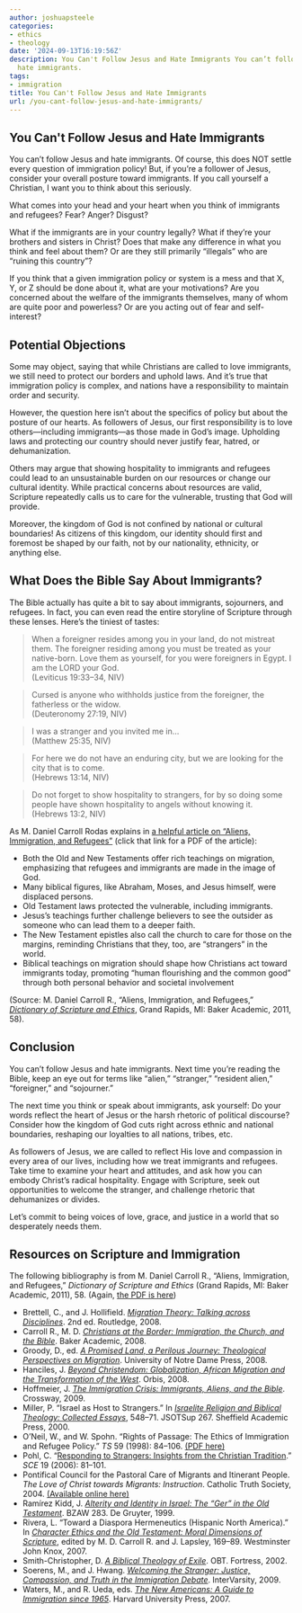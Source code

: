 ```yaml
---
author: joshuapsteele
categories:
- ethics
- theology
date: '2024-09-13T16:19:56Z'
description: You Can't Follow Jesus and Hate Immigrants You can’t follow Jesus and
  hate immigrants.
tags:
- immigration
title: You Can't Follow Jesus and Hate Immigrants
url: /you-cant-follow-jesus-and-hate-immigrants/
---
```


## You Can't Follow Jesus and Hate Immigrants

You can’t follow Jesus and hate immigrants. Of course, this does NOT settle every question of immigration policy! But, if you’re a follower of Jesus, consider your overall posture toward immigrants. If you call yourself a Christian, I want you to think about this seriously.

What comes into your head and your heart when you think of immigrants and refugees? Fear? Anger? Disgust?

What if the immigrants are in your country legally? What if they’re your brothers and sisters in Christ? Does that make any difference in what you think and feel about them? Or are they still primarily “illegals” who are “ruining this country”?

If you think that a given immigration policy or system is a mess and that X, Y, or Z should be done about it, what are your motivations? Are you concerned about the welfare of the immigrants themselves, many of whom are quite poor and powerless? Or are you acting out of fear and self-interest?

## Potential Objections

Some may object, saying that while Christians are called to love immigrants, we still need to protect our borders and uphold laws. And it’s true that immigration policy is complex, and nations have a responsibility to maintain order and security.

However, the question here isn’t about the specifics of policy but about the posture of our hearts. As followers of Jesus, our first responsibility is to love others—including immigrants—as those made in God’s image. Upholding laws and protecting our country should never justify fear, hatred, or dehumanization.

Others may argue that showing hospitality to immigrants and refugees could lead to an unsustainable burden on our resources or change our cultural identity. While practical concerns about resources are valid, Scripture repeatedly calls us to care for the vulnerable, trusting that God will provide.

Moreover, the kingdom of God is not confined by national or cultural boundaries! As citizens of this kingdom, our identity should first and foremost be shaped by our faith, not by our nationality, ethnicity, or anything else.

## What Does the Bible Say About Immigrants?

The Bible actually has quite a bit to say about immigrants, sojourners, and refugees. In fact, you can even read the entire storyline of Scripture through these lenses. Here’s the tiniest of tastes:

> When a foreigner resides among you in your land, do not mistreat them. The foreigner residing among you must be treated as your native-born. Love them as yourself, for you were foreigners in Egypt. I am the LORD your God.  
> (Leviticus 19:33–34, NIV)

> Cursed is anyone who withholds justice from the foreigner, the fatherless or the widow.  
> (Deuteronomy 27:19, NIV)

> I was a stranger and you invited me in…  
> (Matthew 25:35, NIV)

> For here we do not have an enduring city, but we are looking for the city that is to come.  
> (Hebrews 13:14, NIV)

> Do not forget to show hospitality to strangers, for by so doing some people have shown hospitality to angels without knowing it.  
> (Hebrews 13:2, NIV)

As M. Daniel Carroll Rodas explains in [a helpful article on “Aliens, Immigration, and Refugees”](/files/Carroll_Immigration_DictionaryOfScriptureAndEthics.pdf) (click that link for a PDF of the article):

- Both the Old and New Testaments offer rich teachings on migration, emphasizing that refugees and immigrants are made in the image of God.
- Many biblical figures, like Abraham, Moses, and Jesus himself, were displaced persons.
- Old Testament laws protected the vulnerable, including immigrants.
- Jesus’s teachings further challenge believers to see the outsider as someone who can lead them to a deeper faith.
- The New Testament epistles also call the church to care for those on the margins, reminding Christians that they, too, are “strangers” in the world.
- Biblical teachings on migration should shape how Christians act toward immigrants today, promoting “human flourishing and the common good” through both personal behavior and societal involvement

(Source: M. Daniel Carroll R., “Aliens, Immigration, and Refugees,” *[Dictionary of Scripture and Ethics](https://www.amazon.com/s?k=Dictionary+of+Scripture+and+Ethics&linkCode=ll2&tag=joshuapsteele-20&linkId=fe86bbace8a5c59f7354c6bde6fc84eb&language=en_US&ref_=as_li_ss_tl)*, Grand Rapids, MI: Baker Academic, 2011, 58).

## Conclusion

You can’t follow Jesus and hate immigrants. Next time you’re reading the Bible, keep an eye out for terms like “alien,” “stranger,” “resident alien,” “foreigner,” and “sojourner.”

The next time you think or speak about immigrants, ask yourself: Do your words reflect the heart of Jesus or the harsh rhetoric of political discourse? Consider how the kingdom of God cuts right across ethnic and national boundaries, reshaping our loyalties to all nations, tribes, etc.

As followers of Jesus, we are called to reflect His love and compassion in every area of our lives, including how we treat immigrants and refugees. Take time to examine your heart and attitudes, and ask how you can embody Christ’s radical hospitality. Engage with Scripture, seek out opportunities to welcome the stranger, and challenge rhetoric that dehumanizes or divides.

Let’s commit to being voices of love, grace, and justice in a world that so desperately needs them.

## Resources on Scripture and Immigration

The following bibliography is from M. Daniel Carroll R., “Aliens, Immigration, and Refugees,” *Dictionary of Scripture and Ethics* (Grand Rapids, MI: Baker Academic, 2011), 58. (Again, [the PDF is here](/files/Carroll_Immigration_DictionaryOfScriptureAndEthics.pdf))

- Brettell, C., and J. Hollifield. *[Migration Theory: Talking across Disciplines](https://www.amazon.com/s?k=Migration+Theory%3A+Talking+across+Disciplines&crid=2X0CWCPHERXT6&sprefix=migration+theory+talking+across+disciplines%2Caps%2C198&linkCode=ll2&tag=joshuapsteele-20&linkId=d9b25e15f9aab25b87dcddac62ca0c13&language=en_US&ref_=as_li_ss_tl)*. 2nd ed. Routledge, 2008.
- Carroll R., M. D. *[Christians at the Border: Immigration, the Church, and the Bible](https://www.amazon.com/s?k=Christians+at+the+Border%3A+Immigration%2C+the+Church%2C+and+the+Bible&crid=32MV5KEGRWYR2&sprefix=christians+at+the+border+immigration%2C+the+church%2C+and+the+bible%2Caps%2C124&linkCode=ll2&tag=joshuapsteele-20&linkId=a8ce589e7b8f5e2125749678778e8cde&language=en_US&ref_=as_li_ss_tl)*. Baker Academic, 2008.
- Groody, D., ed. *[A Promised Land, a Perilous Journey: Theological Perspectives on Migration](https://www.amazon.com/s?k=A+Promised+Land%2C+a+Perilous+Journey%3A+Theological+Perspectives+on+Migration&linkCode=ll2&tag=joshuapsteele-20&linkId=8c9b33c40387d2d71b96e96a65713f08&language=en_US&ref_=as_li_ss_tl)*. University of Notre Dame Press, 2008.
- Hanciles, J. *[Beyond Christendom: Globalization, African Migration and the Transformation of the West](https://www.amazon.com/s?k=Beyond+Christendom%3A+Globalization%2C+African+Migration+and+the+Transformation+of+the+West&crid=38OIWY4STEBQ6&sprefix=beyond+christendom+globalization%2C+african+migration+and+the+transformation+of+the+west%2Caps%2C673&linkCode=ll2&tag=joshuapsteele-20&linkId=178a4a4633ddd5301321234bf602c21c&language=en_US&ref_=as_li_ss_tl)*. Orbis, 2008.
- Hoffmeier, J. *[The Immigration Crisis: Immigrants, Aliens, and the Bible](https://www.amazon.com/s?k=The+Immigration+Crisis%3A+Immigrants%2C+Aliens%2C+and+the+Bible&crid=13TZXIB2DU4RA&sprefix=the+immigration+crisis+immigrants%2C+aliens%2C+and+the+bible%2Caps%2C120&linkCode=ll2&tag=joshuapsteele-20&linkId=3e0b0dbfe1d2dbd481e0567c7d25fc0b&language=en_US&ref_=as_li_ss_tl)*. Crossway, 2009.
- Miller, P. “Israel as Host to Strangers.” In *[Israelite Religion and Biblical Theology: Collected Essays](https://www.amazon.com/s?k=Israelite+Religion+and+Biblical+Theology%3A+Collected+Essays&crid=145DSSZTE5ND6&sprefix=israelite+religion+and+biblical+theology+collected+essays%2Caps%2C190&linkCode=ll2&tag=joshuapsteele-20&linkId=6d6f1d1724384c9477dd5574fa34b2a9&language=en_US&ref_=as_li_ss_tl)*, 548–71. JSOTSup 267. Sheffield Academic Press, 2000.
- O’Neil, W., and W. Spohn. “Rights of Passage: The Ethics of Immigration and Refugee Policy.” *TS* 59 (1998): 84–106. [(PDF here)](https://theologicalstudies.net/wp-content/uploads/2022/08/59.1.5.pdf)
- Pohl, C. “[Responding to Strangers: Insights from the Christian Tradition](https://journals.sagepub.com/doi/abs/10.1177/0953946806062287).” *SCE* 19 (2006): 81–101.
- Pontifical Council for the Pastoral Care of Migrants and Itinerant People. *The Love of Christ towards Migrants: Instruction*. Catholic Truth Society, 2004. [(Available online here)](https://www.vatican.va/roman_curia/pontifical_councils/migrants/documents/rc_pc_migrants_doc_20040514_erga-migrantes-caritas-christi_en.html)
- Ramírez Kidd, J. *[Alterity and Identity in Israel: The “Ger” in the Old Testament](https://www.amazon.com/Alterity-Identity-Israel-Alttestamentliche-Wissenschaft/dp/3110166259?&linkCode=ll1&tag=joshuapsteele-20&linkId=bbe64a940be396a893d5b8d03fe9fc69&language=en_US&ref_=as_li_ss_tl)*. BZAW 283. De Gruyter, 1999.
- Rivera, L. “Toward a Diaspora Hermeneutics (Hispanic North America).” In *[Character Ethics and the Old Testament: Moral Dimensions of Scripture](https://www.amazon.com/s?k=Character+Ethics+and+the+Old+Testament%3A+Moral+Dimensions+of+Scripture&i=stripbooks&crid=34829867BOH7H&sprefix=character+ethics+and+the+old+testament+moral+dimensions+of+scripture%2Cstripbooks%2C164&linkCode=ll2&tag=joshuapsteele-20&linkId=b3b0e3fd17b6cf98ae2c7b668f1aaf93&language=en_US&ref_=as_li_ss_tl)*, edited by M. D. Carroll R. and J. Lapsley, 169–89. Westminster John Knox, 2007.
- Smith-Christopher, D. *[A Biblical Theology of Exile](https://www.amazon.com/s?k=A+Biblical+Theology+of+Exile&i=stripbooks&crid=3I3GTYYYNMGKG&sprefix=a+biblical+theology+of+exile%2Cstripbooks%2C129&linkCode=ll2&tag=joshuapsteele-20&linkId=29c3b70bc2d70885233a11b32565b929&language=en_US&ref_=as_li_ss_tl)*. OBT. Fortress, 2002.
- Soerens, M., and J. Hwang. *[Welcoming the Stranger: Justice, Compassion, and Truth in the Immigration Debate](https://www.amazon.com/s?k=Welcoming+the+Stranger%3A+Justice%2C+Compassion%2C+and+Truth+in+the+Immigration+Debate&i=stripbooks&crid=1WRXSCMO496VJ&sprefix=welcoming+the+stranger+justice%2C+compassion%2C+and+truth+in+the+immigration+debate%2Cstripbooks%2C189&linkCode=ll2&tag=joshuapsteele-20&linkId=087500d1ab68a09c911379f9f43c620d&language=en_US&ref_=as_li_ss_tl)*. InterVarsity, 2009.
- Waters, M., and R. Ueda, eds. *[The New Americans: A Guide to Immigration since 1965](https://www.amazon.com/s?k=The+New+Americans%3A+A+Guide+to+Immigration+since+1965&i=stripbooks&crid=2N3PT4EQRVX3L&sprefix=the+new+americans+a+guide+to+immigration+since+1965%2Cstripbooks%2C168&linkCode=ll2&tag=joshuapsteele-20&linkId=da3fcf14437d7adf247477a032177eab&language=en_US&ref_=as_li_ss_tl)*. Harvard University Press, 2007.